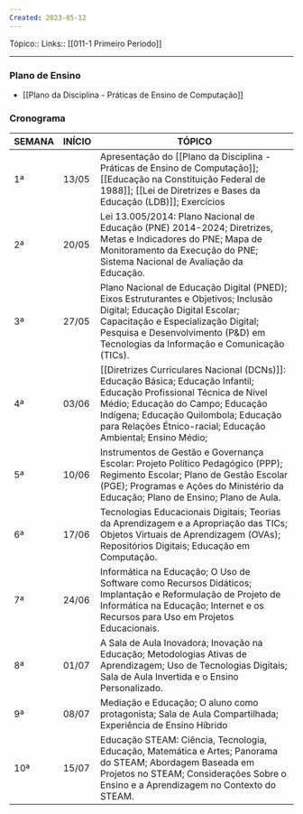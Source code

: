 ```yaml
---
Created: 2023-05-12
---
```

Tópico::
Links:: [[011-1 Primeiro Período]]

---

### Plano de Ensino

- [[Plano da Disciplina - Práticas de Ensino de Computação]]

### Cronograma
| SEMANA | INÍCIO | TÓPICO                                                                                                                                                    |
|--------|--------|-----------------------------------------------------------------------------------------------------------------------------------------------------------|
| 1ª     | 13/05  | Apresentação do [[Plano da Disciplina - Práticas de Ensino de Computação]]; [[Educação na Constituição Federal de 1988]]; [[Lei de Diretrizes e Bases da Educação (LDB)]]; Exercícios |
| 2ª     | 20/05  | Lei 13.005/2014: Plano Nacional de Educação (PNE) 2014-2024; Diretrizes, Metas e Indicadores do PNE; Mapa de Monitoramento da Execução do PNE; Sistema Nacional de Avaliação da Educação.                                                  |
| 3ª     | 27/05  | Plano Nacional de Educação Digital (PNED); Eixos Estruturantes e Objetivos; Inclusão Digital; Educação Digital Escolar; Capacitação e Especialização Digital; Pesquisa e Desenvolvimento (P&D) em Tecnologias da Informação e Comunicação (TICs).                    |
| 4ª     | 03/06  | [[Diretrizes Curriculares Nacional (DCNs)]]: Educação Básica; Educação Infantil; Educação Profissional Técnica de Nível Médio; Educação do Campo; Educação Indígena; Educação Quilombola; Educação para Relações Étnico-racial; Educação Ambiental; Ensino Médio; |
| 5ª     | 10/06  | Instrumentos de Gestão e Governança Escolar: Projeto Político Pedagógico (PPP); Regimento Escolar; Plano de Gestão Escolar (PGE); Programas e Ações do Ministério da Educação; Plano de Ensino; Plano de Aula.                                |
| 6ª     | 17/06  | Tecnologias Educacionais Digitais; Teorias da Aprendizagem e a Apropriação das TICs; Objetos Virtuais de Aprendizagem (OVAs); Repositórios Digitais; Educação em Computação.                                                      |
| 7ª     | 24/06  | Informática na Educação; O Uso de Software como Recursos Didáticos; Implantação e Reformulação de Projeto de Informática na Educação; Internet e os Recursos para Uso em Projetos Educacionais.                                         |
| 8ª     | 01/07  | A Sala de Aula Inovadora; Inovação na Educação; Metodologias Ativas de Aprendizagem; Uso de Tecnologias Digitais; Sala de Aula Invertida e o Ensino Personalizado.                                                               |
| 9ª     | 08/07  | Mediação e Educação; O aluno como protagonista; Sala de Aula Compartilhada; Experiência de Ensino Híbrido                                                                                                                |
| 10ª    | 15/07  | Educação STEAM: Ciência, Tecnologia, Educação, Matemática e Artes; Panorama do STEAM; Abordagem Baseada em Projetos no STEAM; Considerações Sobre o Ensino e a Aprendizagem no Contexto do STEAM.                                 |